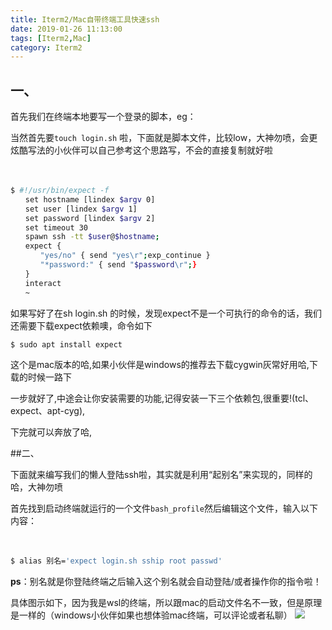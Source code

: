 ```yaml
---
title: Iterm2/Mac自带终端工具快速ssh
date: 2019-01-26 11:13:00
tags: [Iterm2,Mac]
category: Iterm2
---
```


## 一、
首先我们在终端本地要写一个登录的脚本，eg：

当然首先要```touch login.sh``` 啦，下面就是脚本文件，比较low，大神勿喷，会更炫酷写法的小伙伴可以自己参考这个思路写，不会的直接复制就好啦

　　

```bash
$ #!/usr/bin/expect -f
　　set hostname [lindex $argv 0]
　　set user [lindex $argv 1]
　　set password [lindex $argv 2]
　　set timeout 30
　　spawn ssh -tt $user@$hostname;
　　expect {
　　　　"yes/no" { send "yes\r";exp_continue }
　　　　"*password:" { send "$password\r";}
　　}
　　interact
　　~
```

如果写好了在sh login.sh 的时候，发现expect不是一个可执行的命令的话，我们还需要下载expect依赖噢，命令如下
```bash
$ sudo apt install expect
```
这个是mac版本的哈,如果小伙伴是windows的推荐去下载cygwin灰常好用哈,下载的时候一路下

一步就好了,中途会让你安装需要的功能,记得安装一下三个依赖包,很重要!(tcl、expect、apt-cyg),

下完就可以奔放了哈,

##二、

下面就来编写我们的懒人登陆ssh啦，其实就是利用“起别名”来实现的，同样的哈，大神勿喷

首先找到启动终端就运行的一个文件```bash_profile```然后编辑这个文件，输入以下内容：

　　　　

```bash
$ alias 别名='expect login.sh sship root passwd'
```

**ps**：别名就是你登陆终端之后输入这个别名就会自动登陆/或者操作你的指令啦！


具体图示如下，因为我是wsl的终端，所以跟mac的启动文件名不一致，但是原理是一样的（windows小伙伴如果也想体验mac终端，可以评论或者私聊）
![](https://img-blog.csdnimg.cn/img_convert/81b5757e6ba93a39660195244f1b4d1b.png)
　　　
